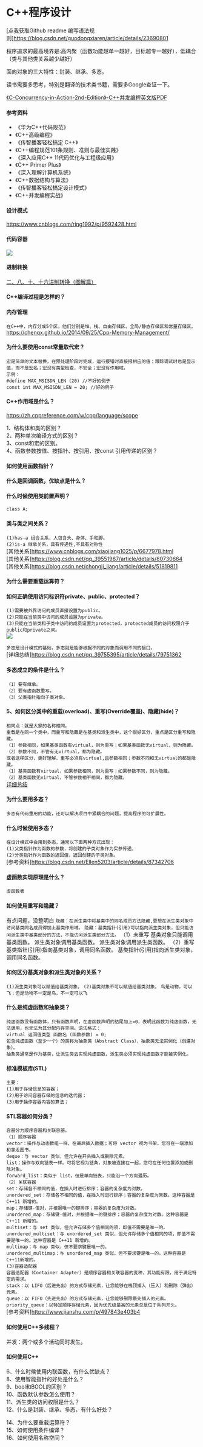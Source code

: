 # C++程序设计<br>

[点我获取Github readme 编写语法规则]https://blog.csdn.net/guodongxiaren/article/details/23690801<br>

程序追求的最高境界是:高内聚（函数功能越单一越好，目标越专一越好），低耦合（类与其他类关系越少越好）<br>

面向对象的三大特性：封装、继承、多态。<br>

读书需要多思考，特别是翻译的技术类书籍，需要多Google查证一下。<br>

[《C-Concurrency-in-Action-2nd-Edition》-C++并发编程英文版PDF](https://www.programmer-books.com/wp-content/uploads/2019/03/C-Concurrency-in-Action-2nd-Edition.pdf)<br>

#### 参考资料<br>
* 《华为C++代码规范》<br>
* 《C++高级编程》<br>
* 《传智播客轻松搞定 C++》<br>
* 《C++编程规范101条规则、准则与最佳实践》<br>
* 《深入应用C++ 11代码优化与工程级应用》<br>
* 《C++ Primer Plus》<br>
* 《深入理解计算机系统》<br>
* 《C++数据结构与算法》<br>
* 《传智播客轻松搞定设计模式》<br>
* 《C++并发编程实战》<br>

#### 设计模式
https://www.cnblogs.com/ring1992/p/9592428.html<br>

#### 代码容器
![](https://github.com/MarsXiaolei/CPlusPlus/blob/master/%E6%89%B9%E6%B3%A8%202020-05-15%20141530.png)<br>

#### 进制转换<br>
[二、八、十、十六进制转换（图解篇）](https://www.cnblogs.com/gaizai/p/4233780.html)<br>

#### C++编译过程是怎样的？<br>

#### 内存管理
`在C++中，内存分成5个区，他们分别是堆、栈、自由存储区、全局/静态存储区和常量存储区。`<br>
https://chenqx.github.io/2014/09/25/Cpp-Memory-Management/<br>

#### 为什么要使用const常量取代宏？<br>
`宏是简单的文本替换，在预处理阶段时完成，运行报错时直接报相应的值；跟踪调试时也是显示值，而不是宏名；宏没有类型检查，不安全；宏没有作用域。`<br>
`示例：`<br>
`#define MAX_MSISDN_LEN (20) //不好的例子`<br>
`const int MAX_MSISDN_LEN = 20; //好的例子`<br>

#### C++作用域是什么？<br>
https://zh.cppreference.com/w/cpp/language/scope<br>

1、结构体和类的区别？<br>
2、两种单次编译方式的区别？<br>
3、const和宏的区别。<br>
4、函数参数按值、按指针、按引用、按const 引用传递的区别？<br>

#### 如何使用函数指针？<br>

#### 什么是回调函数，优缺点是什么？<br>


#### 什么时候使用类前置声明？<br>
`class A;`

#### 类与类之间关系？<br>
`(1)has-a 组合关系，人包含头、身体、手和脚。`<br>
`(2)is-a 继承关系，具有传递性,不具有对称性`<br>
[其他关系]https://www.cnblogs.com/xiaojiang1025/p/6677978.html<br>
[其他关系]https://blog.csdn.net/qq_39551987/article/details/80730664<br>
[其他关系]https://blog.csdn.net/chongji_liang/article/details/51819811<br>

#### 为什么需要重载运算符？<br>

#### 如何正确使用访问标识符private、public、protected？<br>
`(1)需要被外界访问的成员直接设置为public。`<br>
`(2)只能在当前类中访问的成员设置为private。`<br>
`(3)只能在当前类和子类中访问的成员设置为protected，protected成员的访问权限介于public和private之间。`<br>
![](https://github.com/MarsXiaolei/CPlusPlus/blob/master/%E6%89%B9%E6%B3%A8%202020-05-14%20113253.png)

`多态是设计模式的基础，多态就是能够根据不同的对象而调用不同的接口。`<br>
[详细总结]https://blog.csdn.net/qq_39755395/article/details/79751362

#### 多态成立的条件是什么？<br>
`（1）要有继承。`<br>
`（2）要有虚函数重写。`<br>
`（3）父类指针指向子类对象。`<br>

#### 5、如何区分类中的重载(overload)、重写(Override覆盖)、隐藏(hide)？<br>
`相同点：就是大家的名称相同。`<br>
`重载是在同一个类中，而重写和隐藏是在基类和派生类中，这个很好区分，重点是区分重写和隐藏。`<br>
`（1）参数相同，如果基类函数有virtual，则为重写；如果基类函数无virtual，则为隐藏。`<br>
`（2）参数不同，不管有无virtual，都为隐藏。`<br>
`或者这样区分，更好理解，重写必须有virtual,且参数相同；参数不同和无virtual的都是隐藏。`<br>
`（1）基类函数有virtual，如果参数相同，则为重写；如果参数不同，则为隐藏。`<br>
`（2）基类函数无virtual，不管参数相不相同，都为隐藏。`<br>
[详细总结](https://blog.csdn.net/jixingzhong/article/details/1858943)<br>

#### 为什么要用多态？<br>
`多态有代码重用的功能，还可以解决项目中紧耦合的问题，提高程序的可扩展性。`<br>

#### 什么时候使用多态？<br>
`在设计模式中会用到多态，通常以下面两种方式出现：`<br>
`(1)父类指针作为函数的参数，将创建的子类对象作为实参传递。`<br>
`(2)分类指针作为函数的返回值，返回创建的子类对象。`<br>
[参考资料]https://blog.csdn.net/Ellen5203/article/details/87342706

#### 虚函数实现原理是什么？<br>
`虚函数表`<br>

#### 如何使用重写和隐藏？<br>
有点问题，没整明白
`隐藏：在派生类中将基类中的同名成员方法隐藏,要想在派生类对象中访问基类同名成员得加上基类作用域。`
`隐藏：基类指针(引用)可以指向派生类对象，但只能访问派生类中基类部分的方法，不能访问派生类部分方法。`
（1）未重写
基类对象只能调用基类函数。
派生类对象调用基类函数。
派生类对象调用派生类函数。
（2）重写
基类指针(引用)指向基类对象，调用同名函数。
基类指针(引用)指向派生类对象，调用同名函数。

#### 如何区分基类对象和派生类对象的关系？<br>
`(1)派生类对象可以赋值给基类对象。`
`(2)基类对象不可以赋值给基类对象。`
`鸟是动物，可以飞；但是动物不一定是鸟，不一定可以飞`

#### 什么是纯虚函数和抽象类？<br>
`纯虚函数没有函数体，只有函数声明，在虚函数声明的结尾加上=0，表明此函数为纯虚函数，无法调用，也无法为其分配内存空间。语法格式：`<br>
`virtual 返回值类型 函数名 (函数参数) = 0;`<br>
`包含纯虚函数（至少一个）的类称为抽象类（Abstract Class），抽象类无法实例化（创建对象）。`<br>
`抽象类通常是作为基类，让派生类去实现纯虚函数，派生类必须实现纯虚函数才能被实例化。`<br>

#### 标准模板库(STL)
`主要：`<br>
`(1)用于存储信息的容器；`<br>
`(2)用于访问容器存储的信息的迭代器；`<br>
`(3)用于操作容器内容的算法；`<br>

#### STL容器如何分类？
`容器分为顺序容器和关联容器。`<br>
`（1）顺序容器`<br>
`vector：操作与动态数组一样，在最后插入数据；可将 vector 视为书架，您可在一端添加和拿走图书。`<br>
`deque：与 vector 类似，但允许在开头插入或删除元素。`<br>
`list：操作与双向链表一样。可将它视为链条，对象被连接在一起，您可在任何位置添加或删除对象。`<br>
`forward_list：类似于 list，但是单向链表，只能沿一个方向遍历。`<br>
`（2）关联容器`<br>
`set：存储各不相同的值，在插入时进行排序；容器的复杂度为对数。`<br>
`unordered_set：存储各不相同的值，在插入时进行排序；容器的复杂度为常数。这种容器是 C++11 新增的。`<br>
`map：存储键-值对，并根据唯一的键排序；容器的复杂度为对数。`<br>
`unordered_map：存储键-值对，并根据唯一的键排序；容器的复杂度为对数。这种容器是C++11 新增的。`<br>
`multiset：与 set 类似，但允许存储多个值相同的项，即值不需要是唯一的。`<br>
`unordered_multiset：与 unordered_set 类似，但允许存储多个值相同的项，即值不需要是唯一的。这种容器是 C++11 新增的。`<br>
`multimap：与 map 类似，但不要求键是唯一的。`<br>
`unordered_multimap：与 unordered_map 类似，但不要求键是唯一的。这种容器是C++11新增的。`<br>
`(3)容器适配器`<br>
`容器适配器（Container Adapter）是顺序容器和关联容器的变种，其功能有限，用于满足特定的需求。`<br>
`stack：以 LIFO（后进先出）的方式存储元素，让您能够在栈顶插入（压入）和删除（弹出）元素。`<br>
`queue：以 FIFO（先进先出）的方式存储元素，让您能够删除最先插入的元素。`<br>
`priority_queue：以特定顺序存储元素，因为优先级最高的元素总是位于队列开头。`<br>
[参考资料]https://www.jianshu.com/p/497843e403b4

#### 如何使用C++多线程？
并发：两个或多个活动同时发生。

#### 如何使用C++

6、什么时候使用内联函数，有什么优缺点？<br>
8、使用智能指针的好处是什么？<br>
9、bool和BOOL的区别？<br>
10、函数默认参数怎么使用？<br>
11、派生类的访问权限是什么？<br>
12、什么是封装、继承、多态，有什么好处？<br>

14、为什么要重载运算符？<br>
15、如何使用条件编译？<br>
16、如何使用名称空间？<br>



